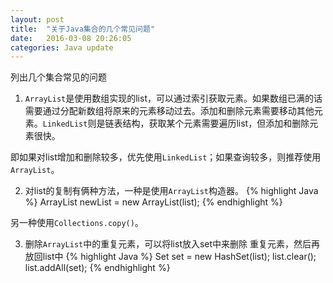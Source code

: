 ```yaml
---
layout: post
title:  "关于Java集合的几个常见问题"
date:   2016-03-08 20:26:05
categories: Java update
---
```


列出几个集合常见的问题

1. `ArrayList`是使用数组实现的list，可以通过索引获取元素。如果数组已满的话需要通过分配新数组将原来的元素移动过去。添加和删除元素需要移动其他元素。`LinkedList`则是链表结构，获取某个元素需要遍历list，但添加和删除元素很快。

 即如果对list增加和删除较多，优先使用`LinkedList`；如果查询较多，则推荐使用`ArrayList`。

2. 对list的复制有俩种方法，一种是使用`ArrayList`构造器。
 {% highlight Java %}
 ArrayList<String> newList = new  ArrayList<String>(list);
 {% endhighlight %}

 另一种使用`Collections.copy()`。

3. 删除`ArrayList`中的重复元素，可以将list放入set中来删除 重复元素，然后再放回list中
 {% highlight Java %}
 Set<String> set = new HashSet<String>(list);
 list.clear();
 list.addAll(set);
 {% endhighlight %}

